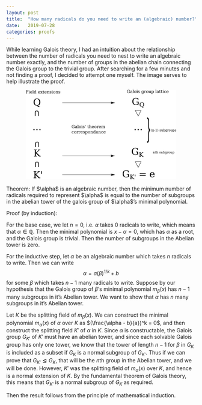 ```yaml
---
layout: post
title:  "How many radicals do you need to write an (algebraic) number?"
date:   2019-07-28
categories: proofs
---
```

<script type="text/x-mathjax-config">
   MathJax.Hub.Config({
     tex2jax: {
       skipTags: ['script', 'noscript', 'style', 'textarea', 'pre'],
       inlineMath: [['$','$']]
     }
   });
  </script>
<script src='https://cdnjs.cloudflare.com/ajax/libs/mathjax/2.7.4/latest.js?config=TeX-MML-AM_CHTML' async></script>
While learning Galois theory, I had an intuition about the relationship between the number of radicals you need to nest to write an algebraic number exactly, and the number of groups in the abelian chain connecting the Galois group to the trivial group. After searching for a few minutes and not finding a proof, I decided to attempt one myself. The image serves to help illustrate the proof.
<p style="text-align:center;">
<img src="/images/galois_correspondance.png" alt="galois theorem correspondance" width="400">
</p>
Theorem:
If $\alpha$ is an algebraic number, then the minimum number of radicals
required to represent $\alpha$ is equal to the number of subgroups in
the abelian tower of the galois group of $\alpha$’s minimal polynomial.

Proof (by induction):

For the base case, we let $n=0$, i.e. $\alpha$ takes 0 radicals to
write, which means that $\alpha \in \mathbb{Q}$. Then the minimal
polynomial is $x - \alpha = 0$, which has $\alpha$ as a root, and the
Galois group is trivial. Then the number of subgroups in the Abelian
tower is zero.

For the inductive step, let $\alpha$ be an algebraic number which takes
$n$ radicals to write. Then we can write
$$\alpha = a (\beta)^{1/k} + b$$ for some $\beta$ which takes $n-1$ many
radicals to write. Suppose by our hypothesis that the Galois group of
$\beta$’s minimal polynomial $m_\beta (x)$ has $n-1$ many subgroups in
it’s Abelian tower. We want to show that $\alpha$ has $n$ many subgroups
in it’s Abelian tower.

Let $K$ be the splitting field of $m_\beta (x)$. We can construct the
minimal polynomial $m_\alpha (x)$ of $\alpha$ over $K$ as
$(\frac{\alpha - b}{a})^k = 0$, and then construct the splitting field
$K'$ of $\alpha$ in $K$. Since $\alpha$ is constructable, the Galois group $G_{K'}$ of $K'$ must have an abelian tower, and since each solvable Galois
group has only one tower, we know that the tower of length $n-1$ for
$\beta$ in $G_K$ is included as a subset if $G_K$ is a normal subgroup of $G_{K'}$. Thus if we can prove that $G_{K'} \trianglelefteq G_{K}$,
that will be the $n$th group in the Abelian tower, and we will be done.
However, $K'$ was the splitting field of $m_\alpha (x)$ over $K$, and hence is a
normal extension of $K$. By the fundamental theorem of Galois theory,
this means that $G_{K'}$ is a normal subgroup of $G_{K}$ as required.

Then the result follows from the principle of mathematical induction.
